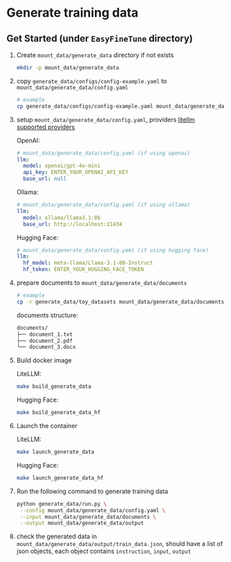 # Generate training data

## Get Started (under `EasyFineTune` directory)

1. Create `mount_data/generate_data` directory if not exists
   ```bash
   mkdir -p mount_data/generate_data
   ```
2. copy `generate_data/configs/config-example.yaml` to `mount_data/generate_data/config.yaml`
   ```bash
   # example
   cp generate_data/configs/config-example.yaml mount_data/generate_data/config.yaml
   ```
3. setup `mount_data/generate_data/config.yaml`, providers [litellm supported providers](https://docs.litellm.ai/docs/providers)

   OpenAI:

   ```yaml
   # mount_data/generate_data/config.yaml (if using openai)
   llm:
     model: openai/gpt-4o-mini
     api_key: ENTER_YOUR_OPENAI_API_KEY
     base_url: null
   ```

   Ollama:

   ```yaml
   # mount_data/generate_data/config.yaml (if using ollama)
   llm:
     model: ollama/llama3.1:8b
     base_url: http://localhost:11434
   ```

   Hugging Face:

   ```yaml
   # mount_data/generate_data/config.yaml (if using hugging face)
   llm:
     hf_model: meta-llama/Llama-3.1-8B-Instruct
     hf_token: ENTER_YOUR_HUGGING_FACE_TOKEN
   ```

4. prepare documents to `mount_data/generate_data/documents`
   ```bash
   # example
   cp -r generate_data/toy_datasets mount_data/generate_data/documents
   ```
   documents structure:
   ```bash
   documents/
   ├── document_1.txt
   ├── document_2.pdf
   └── document_3.docx
   ```
5. Build docker image

   LiteLLM:
   ```bash
   make build_generate_data
   ```
   Hugging Face:
   ```bash
   make build_generate_data_hf
   ```
6. Launch the container

   LiteLLM:
   ```bash
   make launch_generate_data
   ```
   Hugging Face:
   ```bash
   make launch_generate_data_hf
   ```
7. Run the following command to generate training data
   ```bash
   python generate_data/run.py \
    --config mount_data/generate_data/config.yaml \
    --input mount_data/generate_data/documents \
    --output mount_data/generate_data/output
   ```
8. check the generated data in `mount_data/generate_data/output/train_data.json`, should have a list of json objects, each object contains `instruction`, `input`, `output`
